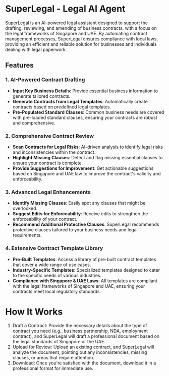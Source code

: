 # SuperLegal - Legal AI Agent
SuperLegal is an AI-powered legal assistant designed to support the drafting, reviewing, and amending of business contracts, with a focus on the legal frameworks of Singapore and UAE. By automating contract management processes, SuperLegal ensures compliance with local laws, providing an efficient and reliable solution for businesses and individuals dealing with legal paperwork.

## Features

### 1. AI-Powered Contract Drafting
- **Input Key Business Details**: Provide essential business information to generate tailored contracts.
- **Generate Contracts from Legal Templates**: Automatically create contracts based on predefined legal templates.
- **Pre-Populated Standard Clauses**: Common business needs are covered with pre-loaded standard clauses, ensuring your contracts are robust and comprehensive.

### 2. Comprehensive Contract Review
- **Scan Contracts for Legal Risks**: AI-driven analysis to identify legal risks and inconsistencies within the contract.
- **Highlight Missing Clauses**: Detect and flag missing essential clauses to ensure your contract is complete.
- **Provide Suggestions for Improvement**: Get actionable suggestions based on Singapore and UAE law to improve the contract's validity and enforceability.

### 3. Advanced Legal Enhancements
- **Identify Missing Clauses**: Easily spot any clauses that might be overlooked.
- **Suggest Edits for Enforceability**: Receive edits to strengthen the enforceability of your contract.
- **Recommend Additional Protective Clauses**: SuperLegal recommends protective clauses tailored to your business needs and legal requirements.

### 4. Extensive Contract Template Library
- **Pre-Built Templates**: Access a library of pre-built contract templates that cover a wide range of use cases.
- **Industry-Specific Templates**: Specialized templates designed to cater to the specific needs of various industries.
- **Compliance with Singapore & UAE Laws**: All templates are compliant with the legal frameworks of Singapore and UAE, ensuring your contracts meet local regulatory standards.


# How It Works
1) Draft a Contract: Provide the necessary details about the type of contract you need (e.g., business partnership, NDA, employment contract), and SuperLegal will draft a professional document based on the legal standards of Singapore or the UAE.
2) Upload for Review: Upload an existing contract, and SuperLegal will analyze the document, pointing out any inconsistencies, missing clauses, or areas that require attention.
3) Download: Once you're satisfied with the document, download it in a professional format for immediate use.
